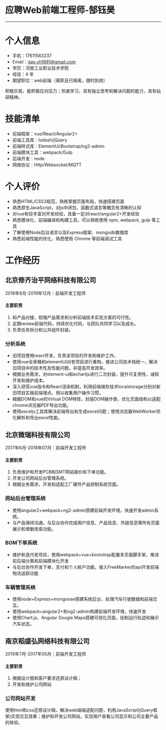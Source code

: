 # 应聘Web前端工程师-郜钰昊

---

# 个人信息

- 手机：17611583237
- Email：gao.yh1991@gmail.com 
- 学历：河南工业职业技术学院
- 经验：4 年
- 期望职位：web前端（离职且已隔离，随时到岗）

积极乐观，能积极应对压力；热衷学习，具有独立思考和解决问题的能力，具有钻研精神。

# 技能清单

-   前端框架：vue/React/Angular2+
-   前端工具库：lodash/jQuery
-   前端样式库：ElementUi/Bootstrap/ng2-admin
-   前端模块工具：webpack/Gulp
-   后端开发：node
-   网络协议：Http/Websocket/MQTT

# 个人评价

-   熟悉HTML/CSS3规范，熟练掌握页面布局，快速搭建页面
-   熟悉原生JavaScript，对js中闭包、函数式语言等概念有清晰的认知
-   对vue有较丰富对开发经验，具备一定对react/angular2+开发经验
-   熟悉模块化、前端编译和构建工具，可以熟练使用 npm, webpack, gulp 等工具
-   了解使用Node后台语言以及Express框架、mongodb数据库
-   熟悉前端性能的优化，熟悉使用 Chrome 等前端调试工具

# 工作经历

## 北京修齐治平网络科技有限公司
2018年8月-2019年12月｜前端开发工程师

#### 主要职责

1.  和产品对接，梳理产品需求和分析前端技术实现方案的可行性。
2.	定期review前端代码，持续优化代码，与团队共同学习以及成长。
3.  负责任务拆分和公共组件封装。

### 分析系统

-   旧项目使用react开发，负责该项目的开发和维护工作。
-   使用vue全家桶和elementUI对老项目进行重构，推进公司技术栈统一，解决旧项目中的技术性及性能问题，并提高开发效率。
-	根据业务需求，对element-ui和echartjs进行二次封装，提升可复用性，减轻开发和维护成本。
-	深入研究vue指令和React渲染机制，利用前端储存技术localstorage分别对新旧项目实施前端埋点，用以收集用户操作习惯。
-	根据DOM和vue的Virtual DOM特性，封装DOM操作类，优化页面结构以适配chrome浏览器PDF导出功能。
-   使用exceljs工具库解决前端导出和生成excel问题；使用浏览器WebWorker优化解析和导出excel性能。


## 北京微瑞科技有限公司
2017年6月-2018年07月｜前端开发工程师

#### 主要职责

1.  负责维护和开发PCB和SMT网站报价和下单功能。
2.  开发公司网站后台管理系统。
3.  根据业务需求，开发和适配工厂硬件产品控制系统页面。

### 网站后台管理系统 

-	使用angular2+webpack+ng2-admin搭建前端开发环境，快速开发admin系统。
-	与产品保持沟通，与后台协作完成用户信息、产品信息、外链信息等所有页面展示和增删改查功能。

### BOM下单系统

-	维护和迭代老项目，使用webpack+vue+bootstrap配置多页面脚手架，推进前后端分离和前端模块化开发
-	与后台协作开发下单，支付和个人帐户功能，接入FreeMarker的api开发前端物流追踪功能

### 车辆管理系统

-   使用node+Express+mongoose搭建系统后台，处理汽车行驶数据和前端交互。
-   使用webpack+angular2+和ng2-admin构建前端开发环境，快速开发
-   使用Chart.js、Angular Google Maps搭建可视化页面，绘制运行轨迹和展示汽车状态。

## 南京稻盛弘网络科技有限公司 
2015年7月-2017年05月｜前端开发工程师

#### 主要职责

1. 根据设计图和客户要求还原设计稿；
2. 开发和维护公司网站

### 公司网站开发

使用html和css还原设计稿，解决web端端适配问题，利用JavaScript(jQuery框架)实现交互效果；维护和开发公司网站，实现用户查看公司显示和公司主要产品的体验。

